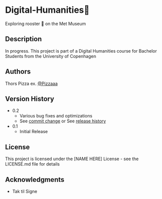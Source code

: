 # Digital-Humanities🐓

Exploring rooster 🐓 on the Met Museum 

## Description

In progress. This project is part of a Digital Humanities course for Bachelor Students from the University of Copenhagen

## Authors

Thors Pizza 
ex. [@Pizzaaa](https://twitter.com/Thorspizza)

## Version History

* 0.2
    * Various bug fixes and optimizations
    * See [commit change]() or See [release history]()
* 0.1
    * Initial Release

## License
This project is licensed under the [NAME HERE] License - see the LICENSE.md file for details

## Acknowledgments
* Tak til Signe
